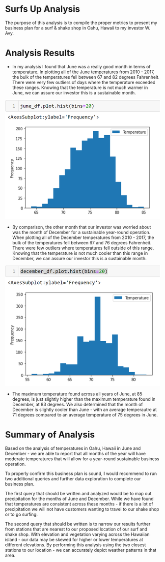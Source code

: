 # Surfs Up Analysis
The purpose of this analysis is to compile the proper metrics to present my business plan for a surf & shake shop in Oahu, Hawaii to my investor W. Avy.

# Analysis Results

- In my analysis I found that June was a really good month in terms of temperature. In plotting all of the June temperatures from 2010 - 2017, the bulk of the temperatures fell between 67 and 82 degrees Fahrenheit. There were very few outliers of days where the temperature exceeded these ranges. Knowing that the temperature is not much warmer in June, we can assure our investor this is a sustainable month.

![June Temperatures in Oahu, Hawaii](/Resources/June_Hawaii_Temperatures.png 'June Temperatures in Oahu, Hawaii')


- By comparison, the other month that our investor was worried about was the month of December for a sustainable year-round operation. When plotting all of the December temperatures from 2010 - 2017, the bulk of the temperatures fell between 67 and 76 degrees Fahrenheit. There were few outliers where temperatures fell outside of this range. Knowing that the temperature is not much cooler than this range in December, we can assure our investor this is a sustainable month.

![December Temperatures in Oahu, Hawaii](/Resources/December_Hawaii_Temperatures.png 'December Temperatures in Oahu, Hawaii')

- The maximum temperature found across all years of June, at 85 degrees, is just slightly higher than the maximum temperature found in December, at 83 degrees. We also determined that the month of December is slightly cooler than June - with an average temperautre at 71 degrees compared to an average temperature of 75 degrees in June.


# Summary of Analysis

Based on the analysis of temperatures in Oahu, Hawaii in June and December - we are able to report that all months of the year will have moderate temperatures that will allow for a year-round sustainable business operation.

To properly confirm this business plan is sound, I would recommend to run two additional queries and further data exploration to complete our business plan.

The first query that should be written and analyzed would be to map out precipitation for the months of June and December. While we have found that temperatures are consistent across these months - if there is a lot of precipitation we will not have customers wanting to travel to our shake shop or to go surfing.

The second query that should be written is to narrow our results further from stations that are nearest to our proposed location of our surf and shake shop. With elevation and vegetation varying across the Hawaiian island - our data may be skewed for higher or lower temperatures at different elevations. By performing this analysis using the two closest stations to our location - we can accurately depict weather patterns in that area.